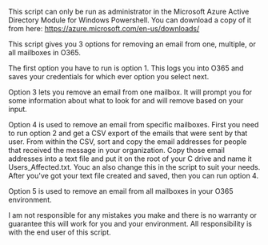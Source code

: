 This script can only be run as administrator in the Microsoft Azure Active Directory Module for Windows Powershell. You can download a copy of it from here: https://azure.microsoft.com/en-us/downloads/

This script gives you 3 options for removing an email from one, multiple, or all mailboxes in O365. 

The first option you have to run is option 1. This logs you into O365 and saves your credentials for which ever option you select next. 

Option 3 lets you remove an email from one mailbox. It will prompt you for some information about what to look for and will remove based on your input. 

Option 4 is used to remove an email from specific mailboxes. First you need to run option 2 and get a CSV export of the emails that were sent by that user. From within the CSV, sort and copy the email addresses for people that received the message in your organization. Copy those email addresses into a text file and put it on the root of your C drive and name it Users_Affected.txt. Youc an also change this in the script to suit your needs. After you've got your text file created and saved, then you can run option 4. 

Option 5 is used to remove an email from all mailboxes in your O365 environment. 

I am not responsible for any mistakes you make and there is no warranty or guarantee this will work for you and your environment. All responsibility is with the end user of this script. 
